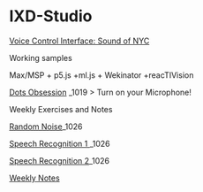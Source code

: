 # IXD-Studio

[Voice Control Interface: Sound of NYC](https://jljuli.github.io/IXD-Studio/Main.html)


Working samples

Max/MSP + p5.js +ml.js + Wekinator +reacTIVision

[Dots Obsession](https://openprocessing.org/sketch/1335773) _1019 > Turn on your Microphone!



Weekly Exercises and Notes

[Random Noise](https://openprocessing.org/sketch/1335902)_1026

[Speech Recognition 1 ](https://openprocessing.org/sketch/1355110)_1026

[Speech Recognition 2](https://openprocessing.org/sketch/1352805)_1026

[Weekly Notes](https://github.com/jljuli/IXD-Studio/wiki)

